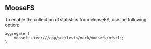 ## MooseFS

To enable the collection of statistics from MooseFS, use the following option:
```
aggregate {
    moosefs exec:///app/src/tests/mock/moosefs/mfscli;
}
```

